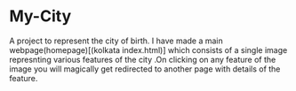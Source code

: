 # My-City
A project to represent the city of birth. I have made a main webpage(homepage)[(kolkata index.html)] which consists of a single image represnting various features of the city .On clicking on any feature of the image you will magically get redirected to another page with details of the feature.

